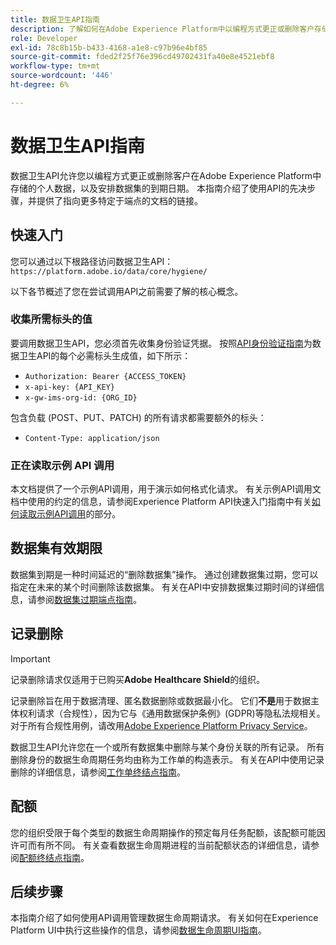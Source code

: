 ```yaml
---
title: 数据卫生API指南
description: 了解如何在Adobe Experience Platform中以编程方式更正或删除客户存储的个人数据。
role: Developer
exl-id: 78c8b15b-b433-4168-a1e8-c97b96e4bf85
source-git-commit: fded2f25f76e396cd49702431fa40e8e4521ebf8
workflow-type: tm+mt
source-wordcount: '446'
ht-degree: 6%

---
```


# 数据卫生API指南

数据卫生API允许您以编程方式更正或删除客户在Adobe Experience Platform中存储的个人数据，以及安排数据集的到期日期。 本指南介绍了使用API的先决步骤，并提供了指向更多特定于端点的文档的链接。

## 快速入门

您可以通过以下根路径访问数据卫生API： `https://platform.adobe.io/data/core/hygiene/`

以下各节概述了您在尝试调用API之前需要了解的核心概念。

### 收集所需标头的值

要调用数据卫生API，您必须首先收集身份验证凭据。 按照[API身份验证指南](../../landing/api-authentication.md)为数据卫生API的每个必需标头生成值，如下所示：

* `Authorization: Bearer {ACCESS_TOKEN}`
* `x-api-key: {API_KEY}`
* `x-gw-ims-org-id: {ORG_ID}`

包含负载 (POST、PUT、PATCH) 的所有请求都需要额外的标头：

* `Content-Type: application/json`

### 正在读取示例 API 调用

本文档提供了一个示例API调用，用于演示如何格式化请求。 有关示例API调用文档中使用的约定的信息，请参阅Experience Platform API快速入门指南中有关[如何读取示例API调用](../../landing/api-guide.md#sample-api)的部分。

## 数据集有效期限

数据集到期是一种时间延迟的“删除数据集”操作。 通过创建数据集过期，您可以指定在未来的某个时间删除该数据集。 有关在API中安排数据集过期时间的详细信息，请参阅[数据集过期端点指南](./dataset-expiration.md)。

## 记录删除

>[!IMPORTANT]
>
>记录删除请求仅适用于已购买&#x200B;**Adobe Healthcare Shield**&#x200B;的组织。
>
>
>记录删除旨在用于数据清理、匿名数据删除或数据最小化。 它们&#x200B;**不是**&#x200B;用于数据主体权利请求（合规性），因为它与《通用数据保护条例》(GDPR)等隐私法规相关。 对于所有合规性用例，请改用[Adobe Experience Platform Privacy Service](../../privacy-service/home.md)。

数据卫生API允许您在一个或所有数据集中删除与某个身份关联的所有记录。 所有删除身份的数据生命周期任务均由称为工作单的构造表示。 有关在API中使用记录删除的详细信息，请参阅[工作单终结点指南](./workorder.md)。

## 配额

您的组织受限于每个类型的数据生命周期操作的预定每月任务配额，该配额可能因许可而有所不同。 有关查看数据生命周期进程的当前配额状态的详细信息，请参阅[配额终结点指南](./quota.md)。

## 后续步骤

本指南介绍了如何使用API调用管理数据生命周期请求。 有关如何在Experience Platform UI中执行这些操作的信息，请参阅[数据生命周期UI指南](../ui/overview.md)。
